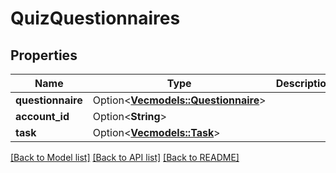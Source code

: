 # QuizQuestionnaires

## Properties

Name | Type | Description | Notes
------------ | ------------- | ------------- | -------------
**questionnaire** | Option<[**Vec<models::Questionnaire>**](Questionnaire.md)> |  | [optional]
**account_id** | Option<**String**> |  | [optional]
**task** | Option<[**Vec<models::Task>**](Task.md)> |  | [optional]

[[Back to Model list]](../README.md#documentation-for-models) [[Back to API list]](../README.md#documentation-for-api-endpoints) [[Back to README]](../README.md)
